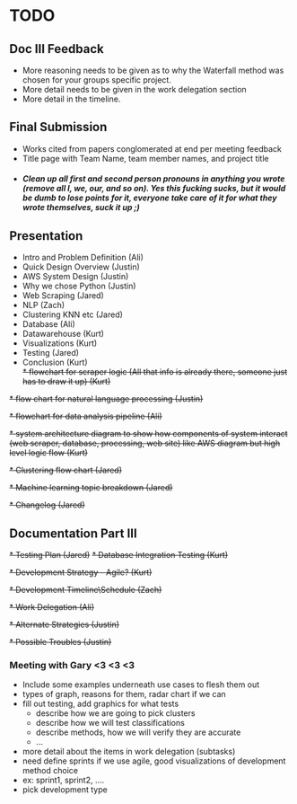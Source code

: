 # TODO
## Doc III Feedback
* More reasoning needs to be given as to why the Waterfall method was chosen for your groups specific project.
* More detail needs to be given in the work delegation section
* More detail in the timeline.
## Final Submission
* Works cited from papers conglomerated at end per meeting feedback
* Title page with Team Name, team member names, and project title
* ##### Clean up all first and second person pronouns in anything you wrote (remove all I, we, our, and so on). Yes this fucking sucks, but it would be dumb to lose points for it, everyone take care of it for what they wrote themselves, suck it up ;) 

## Presentation  
* Intro and Problem Definition (Ali)
* Quick Design Overview (Justin)
* AWS System Design (Justin)
* Why we chose Python (Justin)
* Web Scraping (Jared)
* NLP (Zach)
* Clustering KNN etc (Jared)
* Database (Ali)
* Datawarehouse (Kurt)
* Visualizations (Kurt)
* Testing (Jared)  
* Conclusion (Kurt)  
~~* flowchart for scraper logic (All that info is already there, someone just has to draw it up) (Kurt)~~

~~* flow chart for natural language processing (Justin)~~

~~* flowchart for data analysis pipeline (Ali)~~

~~* system architecture diagram to show how components of system interact (web scraper, database,
processing, web site) like AWS diagram but high level logic flow  (Kurt)~~

~~* Clustering flow chart (Jared)~~

~~* Machine learning topic breakdown (Jared)~~

~~* Changelog (Jared)~~

## Documentation Part III

~~* Testing Plan (Jared)~~
  ~~* Database Integration Testing (Kurt)~~

~~* Development Strategy - Agile? (Kurt)~~

~~* Development Timeline\Schedule (Zach)~~

~~* Work Delegation (Ali)~~

~~* Alternate Strategies (Justin)~~

~~* Possible Troubles (Justin)~~

### Meeting with Gary <3 <3 <3
- Include some examples underneath use cases to flesh them out
 - types of graph, reasons for them, radar chart if we can 
- fill out testing, add graphics for what tests
  - describe how we are going to pick clusters
  - describe how we will test classifications
  - describe methods, how we will verify they are accurate
  - ...
- more detail about the items in work delegation (subtasks)
- need define sprints if we use agile, good visualizations of development method choice
 - ex: sprint1, sprint2, ....
- pick development type
